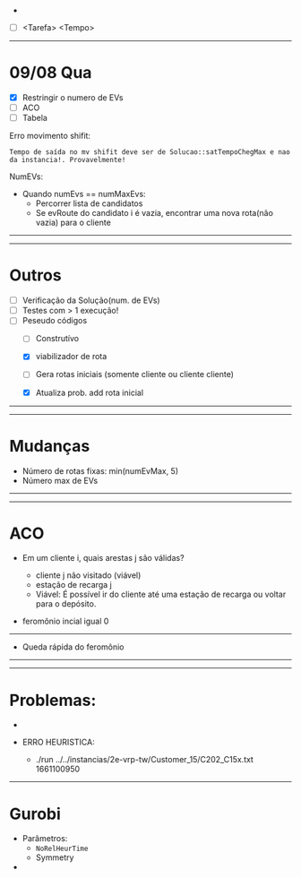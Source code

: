 -
- [ ] \<Tarefa\> \<Tempo\>



***

# 09/08 Qua

- [x] Restringir o numero de EVs
- [ ] ACO
- [ ] Tabela

Erro movimento shifit: 

	Tempo de saída no mv shifit deve ser de Solucao::satTempoChegMax e nao da instancia!. Provavelmente!

NumEVs:

- Quando numEvs == numMaxEvs:
	- Percorrer lista de candidatos 
	- Se evRoute do candidato i é vazia, encontrar uma nova rota(não vazia) para o cliente

***

***

# Outros
- [ ] Verificação da Solução(num. de EVs)
- [ ] Testes com > 1 execução!
- [ ] Peseudo códigos 
	- [ ] Construtívo
	- [x] viabilizador de rota
	- [ ] Gera rotas iniciais (somente cliente ou cliente cliente)
	- [x] Atualiza prob. add rota inicial




***
***

# Mudanças

- Número de rotas fixas: min(numEvMax, 5)
- Número max de EVs


***
***

# ACO

- Em um cliente i, quais arestas j são válidas?
	- cliente j não visitado (viável)
	- estação de recarga j
	- Viável: É possível ir do cliente até uma estação de recarga ou voltar para o depósito.


- feromônio incial igual 0
***

- Queda rápida do feromônio 

***
***


# Problemas:
-  


- ERRO HEURISTICA:
	- ./run ../../instancias/2e-vrp-tw/Customer_15/C202_C15x.txt 1661100950


























---

# Gurobi
- Parâmetros:
	- `NoRelHeurTime`
	- Symmetry
- 


